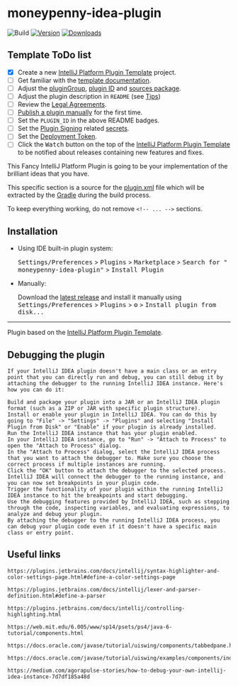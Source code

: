 # moneypenny-idea-plugin

![Build](https://github.com/sloppylopez/moneypenny-idea-plugin/workflows/Build/badge.svg)
[![Version](https://img.shields.io/jetbrains/plugin/v/PLUGIN_ID.svg)](https://plugins.jetbrains.com/plugin/PLUGIN_ID)
[![Downloads](https://img.shields.io/jetbrains/plugin/d/PLUGIN_ID.svg)](https://plugins.jetbrains.com/plugin/PLUGIN_ID)

## Template ToDo list

- [x] Create a new [IntelliJ Platform Plugin Template][template] project.
- [ ] Get familiar with the [template documentation][template].
- [ ] Adjust the [pluginGroup](./gradle.properties), [plugin ID](./src/main/resources/META-INF/plugin.xml)
  and [sources package](./src/main/kotlin).
- [ ] Adjust the plugin description in `README` (see [Tips][docs:plugin-description])
- [ ] Review
  the [Legal Agreements](https://plugins.jetbrains.com/docs/marketplace/legal-agreements.html?from=IJPluginTemplate).
- [ ] [Publish a plugin manually](https://plugins.jetbrains.com/docs/intellij/publishing-plugin.html?from=IJPluginTemplate)
  for the first time.
- [ ] Set the `PLUGIN_ID` in the above README badges.
- [ ] Set the [Plugin Signing](https://plugins.jetbrains.com/docs/intellij/plugin-signing.html?from=IJPluginTemplate)
  related [secrets](https://github.com/JetBrains/intellij-platform-plugin-template#environment-variables).
- [ ] Set
  the [Deployment Token](https://plugins.jetbrains.com/docs/marketplace/plugin-upload.html?from=IJPluginTemplate).
- [ ] Click the <kbd>Watch</kbd> button on the top of the [IntelliJ Platform Plugin Template][template] to be notified
  about releases containing new features and fixes.

<!-- Plugin description -->
This Fancy IntelliJ Platform Plugin is going to be your implementation of the brilliant ideas that you have.

This specific section is a source for the [plugin.xml](/src/main/resources/META-INF/plugin.xml) file which will be
extracted by the [Gradle](/build.gradle.kts) during the build process.

To keep everything working, do not remove `<!-- ... -->` sections.
<!-- Plugin description end -->

## Installation

- Using IDE built-in plugin system:

  <kbd>Settings/Preferences</kbd> > <kbd>Plugins</kbd> > <kbd>Marketplace</kbd> > <kbd>Search for "
  moneypenny-idea-plugin"</kbd> >
  <kbd>Install Plugin</kbd>

- Manually:

  Download the [latest release](https://github.com/sloppylopez/moneypenny-idea-plugin/releases/latest) and install it
  manually using
  <kbd>Settings/Preferences</kbd> > <kbd>Plugins</kbd> > <kbd>⚙️</kbd> > <kbd>Install plugin from disk...</kbd>

---
Plugin based on the [IntelliJ Platform Plugin Template][template].

[template]: https://github.com/JetBrains/intellij-platform-plugin-template

[docs:plugin-description]: https://plugins.jetbrains.com/docs/intellij/plugin-user-experience.html#plugin-description-and-presentation

## Debugging the plugin

    If your IntelliJ IDEA plugin doesn't have a main class or an entry point that you can directly run and debug, you can still debug it by attaching the debugger to the running IntelliJ IDEA instance. Here's how you can do it:
    
    Build and package your plugin into a JAR or an IntelliJ IDEA plugin format (such as a ZIP or JAR with specific plugin structure).
    Install or enable your plugin in IntelliJ IDEA. You can do this by going to "File" -> "Settings" -> "Plugins" and selecting "Install Plugin from Disk" or "Enable" if your plugin is already installed.
    Run the IntelliJ IDEA instance that has your plugin enabled.
    In your IntelliJ IDEA instance, go to "Run" -> "Attach to Process" to open the "Attach to Process" dialog.
    In the "Attach to Process" dialog, select the IntelliJ IDEA process that you want to attach the debugger to. Make sure you choose the correct process if multiple instances are running.
    Click the "OK" button to attach the debugger to the selected process.
    IntelliJ IDEA will connect the debugger to the running instance, and you can now set breakpoints in your plugin code.
    Trigger the functionality of your plugin within the running IntelliJ IDEA instance to hit the breakpoints and start debugging.
    Use the debugging features provided by IntelliJ IDEA, such as stepping through the code, inspecting variables, and evaluating expressions, to analyze and debug your plugin.
    By attaching the debugger to the running IntelliJ IDEA process, you can debug your plugin code even if it doesn't have a specific main class or entry point.

## Useful links

    https://plugins.jetbrains.com/docs/intellij/syntax-highlighter-and-color-settings-page.html#define-a-color-settings-page
    
    https://plugins.jetbrains.com/docs/intellij/lexer-and-parser-definition.html#define-a-parser
    
    https://plugins.jetbrains.com/docs/intellij/controlling-highlighting.html
    
    https://web.mit.edu/6.005/www/sp14/psets/ps4/java-6-tutorial/components.html

    https://docs.oracle.com/javase/tutorial/uiswing/components/tabbedpane.html

    https://docs.oracle.com/javase/tutorial/uiswing/examples/components/index.html#TabbedPaneDemo

    https://medium.com/agorapulse-stories/how-to-debug-your-own-intellij-idea-instance-7d7df185a48d